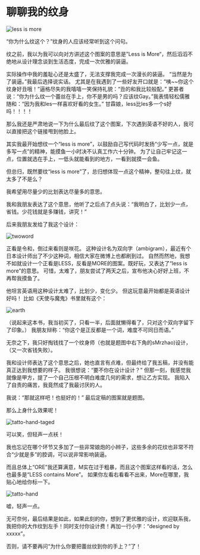 # 聊聊我的纹身 

![less is more](http://static.insomnia-er.com/tattoo.jpg)

“你为什么纹这个？”纹身的人应该经常听到这个问句。 

纹之前，我以为我可以向对方讲述这个图案的意思是”Less is More“，然后滔滔不绝地从设计理念谈到生活态度，完成一次优雅的装逼。

实际操作中我的羞耻心还是太盛了，无法支撑我完成一次漫长的装逼。
“当然是为了装逼。”我最后选择说实话。
尤其是在我遇到了一些好友开口就是：“咦~~你这个纹身好丑哦！”逼格尽失的我嘻嘻一笑保持礼貌：“丑的和我比较般配。”
更甚者说：“你为什么纹一个蕾丝在手上，你不是男的吗？应该纹Gay。”我表情轻松儒雅随和：“因为我和les一样喜欢好看的女生。”
甘霖娘，less比les多一个s好吗！！！！

那么我还是严肃地说一下为什么最后纹了这个图案，下次遇到英语不好的人，我可以直接把这个链接甩到他脸上。

其实我最开始想纹一个“less is more”，以鼓励自己写代码时发扬“少写一点，就是多写一点”的精神，能摸鱼一小时决不认真工作六十分钟。
为了让自己牢记这一点，位置就选在手上，一低头就能看到的地方，一看到就摸一会鱼。

但总归，既然要纹“less is more”了，总归想体现一点这个精神，整句往上纹，就太多了不是么？

我希望用尽量少的比划表达尽量多的意思。

我和我朋友表达了这个意思，他听了之后点了点头说：“我明白了，比划少一点，省钱。少花钱就是多赚钱，讲究！”

后来我朋友发给了我这个设计：

![twoword](http://static.insomnia-er.com/twoword.jpg)

正看是令和，倒过来看则是咲花。
这种设计名为双向字（ambigram），最近有个日本设计师出了不少这种词，相信大家在微博上也都刷到过。
自然而然地，我想不如就设计一个正看是LESS，反看是MORE的图案。既好玩，又表达了“less is more”的意思。
可惜，太难了，朋友尝试了两天之后，宣布他决心好好上班，不再帮我摸鱼了。

他坦言英语用这种设计太难了，比划少，变化少。
但这玩意最开始都是英语设计好吗！
比如《天使与魔鬼》书里就有这个：

![earth](http://static.insomnia-er.com/earth.jpg)

（说起来这本书，我当初买了，只看一半，后面就懒得看了，只对这个双向字留下了印象。）
我朋友辩称：“你这个是正反都是一个词，难度不可同日而语。”

无奈之下，我只好掏钱找了一个纹身师（也就是题图中右下角的sMrzhao)设计，（又一次省钱失败）。

我和设计师表达了这个意思之后，她也直言有点难，但最终给了我五稿，并没有能真正达到我想要的样子。
我很想说：“要不你在设计设计？”
但那一刻，我感觉我就像是甲方，提了一个自己压根不明白难度几何的需求，想让乙方实现。
我陷入了自责的痛苦，我竟然成了我最讨厌的人。

我说：“那就这样吧！也挺好的！”
最后定稿的图案就是题图。

那么上身什么效果呢！

![tatto-hand-taged](http://static.insomnia-er.com/tatto-hand-taged.jpg)

可以笑，但轻声一点袄！

我也忘记在哪个环节又多加了一些非常娘炮的小辫子，这些多余的花纹也非常不符合“少就是多”的腔调，可以说非常影响装逼。

而且总体上“ORE”我还算满意，M实在过于粗暴，而且这个图案这样看的话，怎么也最多是“LESS contains More”。
如果你左看右看看不出来，More在哪里，我贴心地给你标一下。

![tatto-hand](http://static.insomnia-er.com/tatto-hand.jpeg)

嘘，轻声一点。

无可奈何，最后结果是如此，如果此刻的你，想到了更优雅的设计，欢迎联系我，我把你的大作纹到左手！同时支付你设计费！再加一行小字：“designed by xxxxx”。

否则，请不要再问“为什么你要把蕾丝纹到你的手上？”了！


